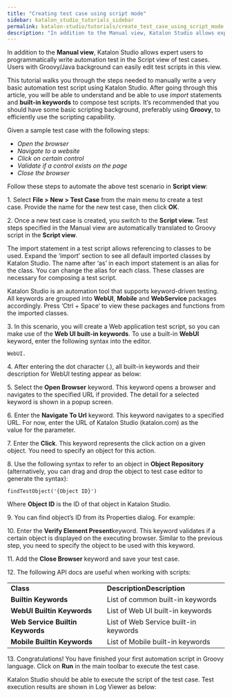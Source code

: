 ```yaml
---
title: "Creating test case using script mode"
sidebar: katalon_studio_tutorials_sidebar
permalink: katalon-studio/tutorials/create_test_case_using_script_mode.html
description: "In addition to the Manual view, Katalon Studio allows expert users to programmatically write automation test in the Script mode of test cases."
---
```

In addition to the **Manual view**, Katalon Studio allows expert users to programmatically write automation test in the Script view of test cases. Users with Groovy/Java background can easily edit test scripts in this view.

This tutorial walks you through the steps needed to manually write a very basic automation test script using Katalon Studio. After going through this article, you will be able to understand and be able to use _import_ statements and **built-in keywords** to compose test scripts. It’s recommended that you should have some basic scripting background, preferably using **Groovy**, to efficiently use the scripting capability.

Given a sample test case with the following steps:

*   _Open the browser_
*   _Navigate to a website_
*   _Click on certain control_
*   _Validate if a control exists on the page_
*   _Close the browser_

Follow these steps to automate the above test scenario in **Script view**:

1\. Select **File > New > Test Case** from the main menu to create a test case. Provide the name for the new test case, then click **OK**.

2. Once a new test case is created, you switch to the **Script view.** Test steps specified in the Manual view are automatically translated to Groovy script in the **Script view**.

The import statement in a test script allows referencing to classes to be used. Expand the ‘import’ section to see all default imported classes by Katalon Studio. The name after ‘as’ in each import statement is an alias for the class. You can change the alias for each class. These classes are necessary for composing a test script.

Katalon Studio is an automation tool that supports keyword-driven testing. All keywords are grouped into **WebUI**, **Mobile** and **WebService** packages accordingly. Press ‘Ctrl + Space‘ to view these packages and functions from the imported classes.

3. In this scenario, you will create a Web application test script, so you can make use of the **Web UI built-in keywords**. To use a built-in **WebUI** keyword, enter the following syntax into the editor.

```
WebUI.

```

4. After entering the dot character (.), all built-in keywords and their description for WebUI testing appear as below:

5. Select the ****Open Browser**** keyword. This keyword opens a browser and navigates to the specified URL if provided. The detail for a selected keyword is shown in a popup screen.

6\. Enter the **Navigate To Url** keyword. This keyword navigates to a specified URL. For now, enter the URL of Katalon Studio (katalon.com) as the value for the parameter.

7\. Enter the **Click**. This keyword represents the click action on a given object. You need to specify an object for this action.

8\. Use the following syntax to refer to an object in **Object Repository** (alternatively, you can drag and drop the object to test case editor to generate the syntax):

```
findTestObject('{Object ID}')

```

Where **Object ID** is the ID of that object in Katalon Studio.

9. You can find object’s ID from its Properties dialog. For example:

10\. Enter the **Verify Element Present**keyword. This keyword validates if a certain object is displayed on the executing browser. Similar to the previous step, you need to specify the object to be used with this keyword.

11\. Add the **Close Browser** keyword and save your test case.

12\. The following API docs are useful when working with scripts:

<table><tbody><tr><td><strong>Class</strong></td><td><strong>DescriptionDescription</strong></td></tr><tr><td><strong><span><span><a>Builtin Keywords</a></span></span></strong></td><td>List of common built-in keywords</td></tr><tr><td><strong><span><span><a>WebUI Builtin Keywords</a></span></span></strong></td><td>List of Web UI built-in keywords</td></tr><tr><td><strong><span><span><a>Web Service Builtin Keywords</a></span></span></strong></td><td>List of Web Service built-in keywords</td></tr><tr><td><span><strong><span><a>Mobile Builtin Keywords</a></span></strong></span></td><td>List of Mobile built-in keywords</td></tr></tbody></table>

13. Congratulations! You have finished your first automation script in Groovy language. Click on **Run** in the main toolbar to execute the test case.

Katalon Studio should be able to execute the script of the test case. Test execution results are shown in Log Viewer as below: